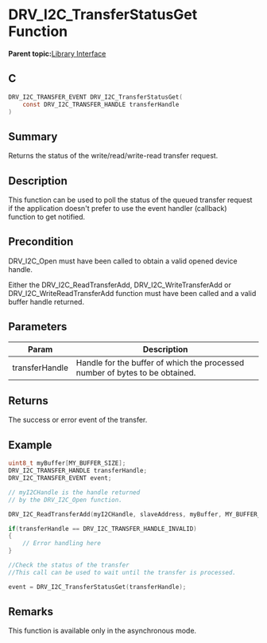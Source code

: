 # DRV\_I2C\_TransferStatusGet Function

**Parent topic:**[Library Interface](GUID-5A5146D2-73C2-43B1-8ADE-95E0184AF1A5.md)

## C

```c
DRV_I2C_TRANSFER_EVENT DRV_I2C_TransferStatusGet(
    const DRV_I2C_TRANSFER_HANDLE transferHandle
)
```

## Summary

Returns the status of the write/read/write-read transfer request.

## Description

This function can be used to poll the status of the queued transfer request<br />if the application doesn't prefer to use the event handler \(callback\)<br />function to get notified.

## Precondition

DRV\_I2C\_Open must have been called to obtain a valid opened device handle.

Either the DRV\_I2C\_ReadTransferAdd, DRV\_I2C\_WriteTransferAdd or DRV\_I2C\_WriteReadTransferAdd function must have been called and a valid buffer handle returned.

## Parameters

|Param|Description|
|-----|-----------|
|transferHandle|Handle for the buffer of which the processed number of bytes to be obtained.|

## Returns

The success or error event of the transfer.

## Example

```c
uint8_t myBuffer[MY_BUFFER_SIZE];
DRV_I2C_TRANSFER_HANDLE transferHandle;
DRV_I2C_TRANSFER_EVENT event;

// myI2CHandle is the handle returned
// by the DRV_I2C_Open function.

DRV_I2C_ReadTransferAdd(myI2CHandle, slaveAddress, myBuffer, MY_BUFFER_SIZE, &transferHandle);

if(transferHandle == DRV_I2C_TRANSFER_HANDLE_INVALID)
{
    // Error handling here
}

//Check the status of the transfer
//This call can be used to wait until the transfer is processed.

event = DRV_I2C_TransferStatusGet(transferHandle);
```

## Remarks

This function is available only in the asynchronous mode.

